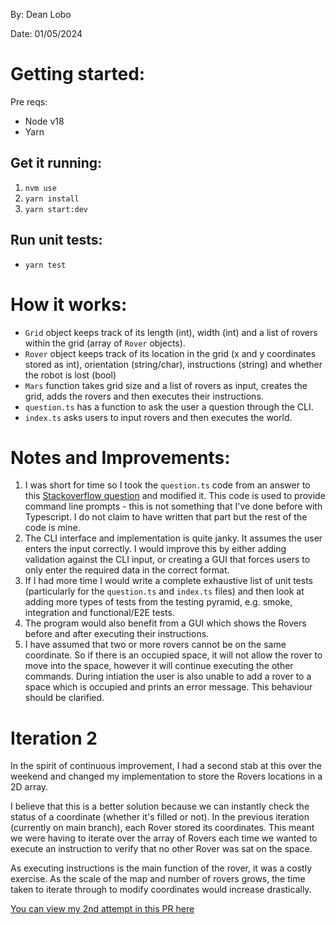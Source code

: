By: Dean Lobo

Date: 01/05/2024

# Getting started:

Pre reqs:
- Node v18
- Yarn

## Get it running:
1. `nvm use`
2. `yarn install`
3. `yarn start:dev`

## Run unit tests:
- `yarn test`

# How it works:

- `Grid` object keeps track of its length (int), width (int) and a list of rovers within the grid (array of `Rover` objects).
- `Rover` object keeps track of its location in the grid (x and y coordinates stored as int), orientation (string/char), instructions (string) and whether the robot is lost (bool)
- `Mars` function takes grid size and a list of rovers as input, creates the grid, adds the rovers and then executes their instructions.
- `question.ts` has a function to ask the user a question through the CLI.
- `index.ts` asks users to input rovers and then executes the world.


# Notes and Improvements:
1. I was short for time so I took the `question.ts` code from an answer to this [Stackoverflow question](https://stackoverflow.com/questions/33858763/console-input-in-typescript) and modified it. This code is used to provide command line prompts - this is not something that I've done before with Typescript. I do not claim to have written that part but the rest of the code is mine.
2. The CLI interface and implementation is quite janky. It assumes the user enters the input correctly. I would improve this by either adding validation against the CLI input, or creating a GUI that forces users to only enter the required data in the correct format.
3. If I had more time I would write a complete exhaustive list of unit tests (particularly for the `question.ts` and `index.ts` files) and then look at adding more types of tests from the testing pyramid, e.g. smoke, integration and functional/E2E tests.
4. The program would also benefit from a GUI which shows the Rovers before and after executing their instructions.
5. I have assumed that two or more rovers cannot be on the same coordinate. So if there is an occupied space, it will not allow the rover to move into the space, however it will continue executing the other commands. During intiation the user is also unable to add a rover to a space which is occupied and prints an error message. This behaviour should be clarified.

# Iteration 2

In the spirit of continuous improvement, I had a second stab at this over the weekend and changed my implementation to store the Rovers locations in a 2D array. 

I believe that this is a better solution because we can instantly check the status of a coordinate (whether it's filled or not). In the previous iteration (currently on main branch), each Rover stored its coordinates. This meant we were having to iterate over the array of Rovers each time we wanted to execute an instruction to verify that no other Rover was sat on the space.

As executing instructions is the main function of the rover, it was a costly exercise. As the scale of the map and number of rovers grows, the time taken to iterate through to modify coordinates would increase drastically.

[You can view my 2nd attempt in this PR here](https://github.com/DeanoJG/mars-rover/pull/1)